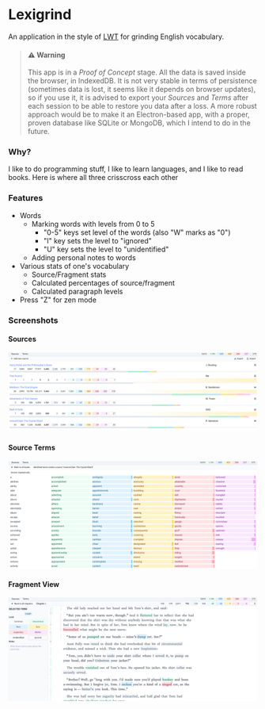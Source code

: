 # Lexigrind

An application in the style of [LWT](https://learning-with-texts.sourceforge.io/) for grinding English vocabulary.

> #### ⚠️ Warning
>
> This app is in a _Proof of Concept_ stage. All the data is saved inside the browser,
> in IndexedDB. It is not very stable in terms of persistence (sometimes data is lost, it seems like it depends
> on browser updates), so if you use it, it is advised to export your _Sources_ and _Terms_
> after each session to be able to restore you data after a loss. A more robust approach would be
> to make it an Electron-based app, with a proper, proven database like SQLite or MongoDB,
> which I intend to do in the future.

### Why?

I like to do programming stuff, I like to learn languages, and I like to read books.
Here is where all three crisscross each other

### Features

- Words
  - Marking words with levels from 0 to 5
    - "0-5" keys set level of the words (also "W" marks as "0")
    - "I" key sets the level to "ignored"
    - "U" key sets the level to "unidentified"
  - Adding personal notes to words
- Various stats of one's vocabulary
  - Source/Fragment stats
  - Calculated percentages of source/fragment
  - Calculated paragraph levels
- Press "Z" for zen mode

### Screenshots

#### Sources

![](docs/sources.png)

#### Source Terms

![](docs/source-terms.png)

#### Fragment View

![](docs/fragment-view.png)
